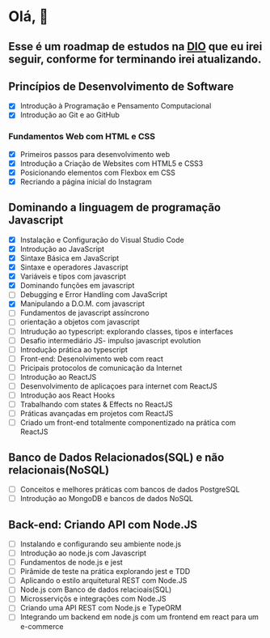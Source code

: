 # Olá, 👋

##  Esse é um roadmap de estudos na [DIO](https://web.dio.me/play?tab=cursos) que eu irei seguir, conforme for terminando irei atualizando.

## Princípios de Desenvolvimento de Software
- [x] Introdução à Programação e Pensamento Computacional
- [x] Introdução ao Git e ao GitHub

### Fundamentos Web com HTML e CSS
- [x] Primeiros passos para desenvolvimento web
- [x] Introdução a Criação de Websites com HTML5 e CSS3
- [x] Posicionando elementos com Flexbox em CSS
- [x] Recriando a página inicial do Instagram 

## Dominando a linguagem de programação Javascript  
- [x] Instalação e Configuração do Visual Studio Code
- [x] Introdução ao JavaScript
- [x] Sintaxe Básica em JavaScript
- [x] Sintaxe e operadores Javascript
- [x] Variáveis e tipos com javascript  
- [x] Dominando funções em javascript  
- [ ] Debugging e Error Handling com JavaScript  
- [x] Manipulando a D.O.M. com javascript  
- [ ] Fundamentos de javascript assíncrono  
- [ ] orientação a objetos com javascript  
- [ ] Intrudução ao typescript: explorando classes, tipos e interfaces  
- [ ] Desafio intermediário JS- impulso javascript evolution  
- [ ] Introdução prática ao typescript  
- [ ] Front-end: Desenolvimento web com react  
- [ ] Pricipais protocolos de comunicação da Internet  
- [ ] Introdução ao ReactJS  
- [ ] Desenvolvimento de aplicaçoes para internet com ReactJS  
- [ ] Introdução aos React Hooks  
- [ ] Trabalhando com states & Effects no ReactJS  
- [ ] Práticas avançadas em projetos com ReactJS  
- [ ] Criado um front-end totalmente componentizado na prática com ReactJS  
  
## Banco de Dados Relacionados(SQL) e não relacionais(NoSQL)  
  
- [ ] Conceitos e melhores práticas com bancos de dados PostgreSQL  
- [ ] Introdução ao MongoDB e bancos de dados NoSQL  
  
## Back-end: Criando API com Node.JS  
- [ ] Instalando e configurando seu ambiente node.js  
- [ ] Introdução ao node.js com Javascript  
- [ ] Fundamentos de node.js e jest  
- [ ] Pirâmide de teste na prática explorando jest e TDD  
- [ ] Aplicando o estilo arquitetural REST com Node.JS  
- [ ] Node.js com Banco de dados relacioais(SQL)  
- [ ] Microsserviçõs e integrações com Node.JS  
- [ ] Criando uma API REST com Node.js e TypeORM  
- [ ] Integrando um backend em node.js com um frontend em react para um e-commerce
